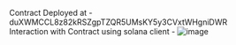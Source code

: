 Contract Deployed at - duXWMCCL8z82kRSZgpTZQR5UMsKY5y3CVxtWHgniDWR  
Interaction with Contract using solana client - 
![image](https://user-images.githubusercontent.com/64212892/153586244-03206c6d-30d5-4616-8c32-f15000357532.png)

